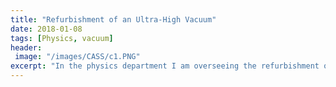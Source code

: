 ```yaml
---
title: "Refurbishment of an Ultra-High Vacuum"
date: 2018-01-08
tags: [Physics, vacuum]
header:
 image: "/images/CASS/c1.PNG"
excerpt: "In the physics department I am overseeing the refurbishment of a Varian 3118 Vacuum."
---
```


